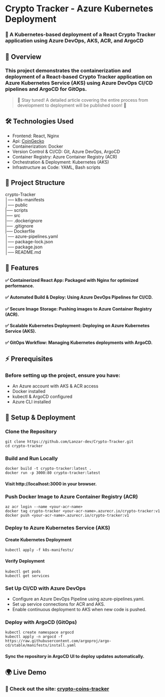 # Crypto Tracker - Azure Kubernetes Deployment

### 🚀 A Kubernetes-based deployment of a React Crypto Tracker application using Azure DevOps, AKS, ACR, and ArgoCD

## 📌 Overview

### This project demonstrates the containerization and deployment of a React-based Crypto Tracker application on Azure Kubernetes Service (AKS) using Azure DevOps CI/CD pipelines and ArgoCD for GitOps.

> 📢 Stay tuned! A detailed article covering the entire process from development to deployment will be published soon! 🚀

## 🛠️ Technologies Used

- Frontend: React, Nginx
- Api: [CoinGecko](https://www.coingecko.com/en/api)
- Containerization: Docker
- Version Control & CI/CD: Git, Azure DevOps, ArgoCD
- Container Registry: Azure Container Registry (ACR)
- Orchestration & Deployment: Kubernetes (AKS)
- Infrastructure as Code: YAML, Bash scripts

## 📂 Project Structure

crypto-Tracker\
│── k8s-manifests\
│── public\
|── scripts\
|── src\
|── .dockerignore\
|── .gitignore\
|── Dockerfile\
│── azure-pipelines.yaml\
│── package-lock.json\
│── package.json\
│── README.md

## 🚀 Features

#### ✅ Containerized React App: Packaged with Nginx for optimized performance.

#### ✅ Automated Build & Deploy: Using Azure DevOps Pipelines for CI/CD.

#### ✅ Secure Image Storage: Pushing images to Azure Container Registry (ACR).

#### ✅ Scalable Kubernetes Deployment: Deploying on Azure Kubernetes Service (AKS).

#### ✅ GitOps Workflow: Managing Kubernetes deployments with ArgoCD.

## ⚡ Prerequisites

### Before setting up the project, ensure you have:

- An Azure account with AKS & ACR access
- Docker installed
- kubectl & ArgoCD configured
- Azure CLI installed

## 🔧 Setup & Deployment

### Clone the Repository

```
git clone https://github.com/Lanzar-dev/Crypto-Tracker.git
cd crypto-tracker
```

### Build and Run Locally

```
docker build -t crypto-tracker:latest .
docker run -p 3000:80 crypto-tracker:latest
```

#### Visit http://localhost:3000 in your browser.

### Push Docker Image to Azure Container Registry (ACR)

```
az acr login --name <your-acr-name>
docker tag crypto-tracker <your-acr-name>.azurecr.io/crypto-tracker:v1
docker push <your-acr-name>.azurecr.io/crypto-tracker:v1
```

### Deploy to Azure Kubernetes Service (AKS)

#### Create Kubernetes Deployment

```
kubectl apply -f k8s-manifests/
```

#### Verify Deployment

```
kubectl get pods
kubectl get services
```

### Set Up CI/CD with Azure DevOps

- Configure an Azure DevOps Pipeline using azure-pipelines.yaml.
- Set up service connections for ACR and AKS.
- Enable continuous deployment to AKS when new code is pushed.

### Deploy with ArgoCD (GitOps)

```
kubectl create namespace argocd
kubectl apply -n argocd -f https://raw.githubusercontent.com/argoproj/argo-cd/stable/manifests/install.yaml
```

#### Sync the repository in ArgoCD UI to deploy updates automatically.

## 🌍 Live Demo

### 🔗 Check out the site: [crypto-coins-tracker](https://crypto-coins-tracker.vercel.app/)

